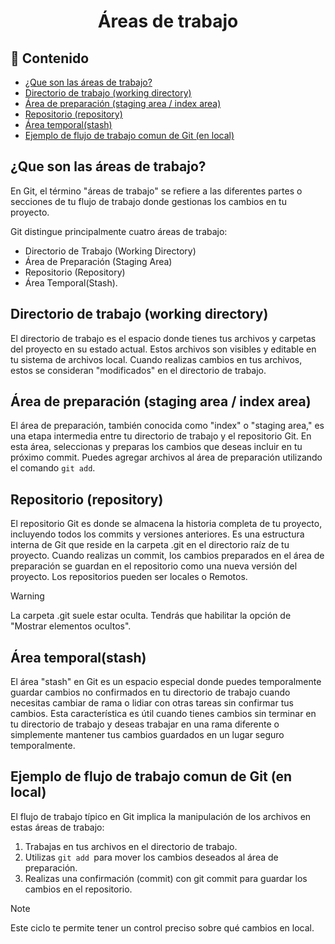 <h1 align="center">Áreas de trabajo</h1>

<h2>📑 Contenido</h2>

- [¿Que son las áreas de trabajo?](#que-son-las-áreas-de-trabajo)
- [Directorio de trabajo (working directory)](#directorio-de-trabajo-working-directory)
- [Área de preparación (staging area / index area)](#área-de-preparación-staging-area--index-area)
- [Repositorio (repository)](#repositorio-repository)
- [Área temporal(stash)](#área-temporalstash)
- [Ejemplo de flujo de trabajo comun de Git (en local)](#ejemplo-de-flujo-de-trabajo-comun-de-git-en-local)

## ¿Que son las áreas de trabajo?

En Git, el término "áreas de trabajo" se refiere a las diferentes partes o secciones de tu flujo de trabajo donde gestionas los cambios en tu proyecto.

Git distingue principalmente cuatro áreas de trabajo:

- Directorio de Trabajo (Working Directory)
- Área de Preparación (Staging Area)
- Repositorio (Repository)
- Área Temporal(Stash).

## Directorio de trabajo (working directory)

El directorio de trabajo es el espacio donde tienes tus archivos y carpetas del proyecto en su estado actual. Estos archivos son visibles y editable en tu sistema de archivos local. Cuando realizas cambios en tus archivos, estos se consideran "modificados" en el directorio de trabajo.

## Área de preparación (staging area / index area)

El área de preparación, también conocida como "index" o "staging area," es una etapa intermedia entre tu directorio de trabajo y el repositorio Git. En esta área, seleccionas y preparas los cambios que deseas incluir en tu próximo commit. Puedes agregar archivos al área de preparación utilizando el comando `git add`.

## Repositorio (repository)

El repositorio Git es donde se almacena la historia completa de tu proyecto, incluyendo todos los commits y versiones anteriores. Es una estructura interna de Git que reside en la carpeta .git en el directorio raíz de tu proyecto. Cuando realizas un commit, los cambios preparados en el área de preparación se guardan en el repositorio como una nueva versión del proyecto. Los repositorios pueden ser locales o Remotos.

> [!WARNING]
>
> La carpeta .git suele estar oculta. Tendrás que habilitar la opción de "Mostrar elementos ocultos".

## Área temporal(stash)

El área "stash" en Git es un espacio especial donde puedes temporalmente guardar cambios no confirmados en tu directorio de trabajo cuando necesitas cambiar de rama o lidiar con otras tareas sin confirmar tus cambios. Esta característica es útil cuando tienes cambios sin terminar en tu directorio de trabajo y deseas trabajar en una rama diferente o simplemente mantener tus cambios guardados en un lugar seguro temporalmente.

## Ejemplo de flujo de trabajo comun de Git (en local)

El flujo de trabajo típico en Git implica la manipulación de los archivos en estas áreas de trabajo:

1. Trabajas en tus archivos en el directorio de trabajo.
2. Utilizas `git add `para mover los cambios deseados al área de preparación.
3. Realizas una confirmación (commit) con git commit para guardar los cambios en el repositorio.

> [!NOTE]
>
> Este ciclo te permite tener un control preciso sobre qué cambios en local.
